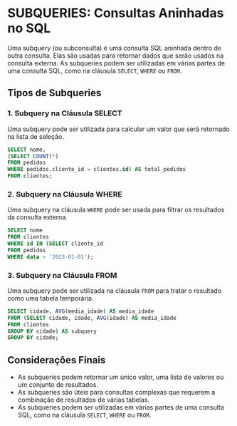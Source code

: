 # SUBQUERIES: Consultas Aninhadas no SQL

Uma subquery (ou subconsulta) é uma consulta SQL aninhada dentro de outra consulta. Elas são usadas para retornar dados que serão usados na consulta externa. As subqueries podem ser utilizadas em várias partes de uma consulta SQL, como na cláusula `SELECT`, `WHERE` ou `FROM`.

## Tipos de Subqueries

### 1. Subquery na Cláusula SELECT

Uma subquery pode ser utilizada para calcular um valor que será retornado na lista de seleção.

```sql
SELECT nome,
(SELECT COUNT(*)
FROM pedidos
WHERE pedidos.cliente_id = clientes.id) AS total_pedidos
FROM clientes;
```

### 2. Subquery na Cláusula WHERE

Uma subquery na cláusula `WHERE` pode ser usada para filtrar os resultados da consulta externa.

```sql
SELECT nome
FROM clientes
WHERE id IN (SELECT cliente_id
FROM pedidos
WHERE data > '2023-01-01');
```

### 3. Subquery na Cláusula FROM

Uma subquery pode ser utilizada na cláusula `FROM` para tratar o resultado como uma tabela temporária.

```sql
SELECT cidade, AVG(media_idade) AS media_idade
FROM (SELECT cidade, idade, AVG(idade) AS media_idade
FROM clientes
GROUP BY cidade) AS subquery
GROUP BY cidade;
```

## Considerações Finais

- As subqueries podem retornar um único valor, uma lista de valores ou um conjunto de resultados.
- As subqueries são úteis para consultas complexas que requerem a combinação de resultados de várias tabelas.
- As subqueries podem ser utilizadas em várias partes de uma consulta SQL, como na cláusula `SELECT`, `WHERE` ou `FROM`.
